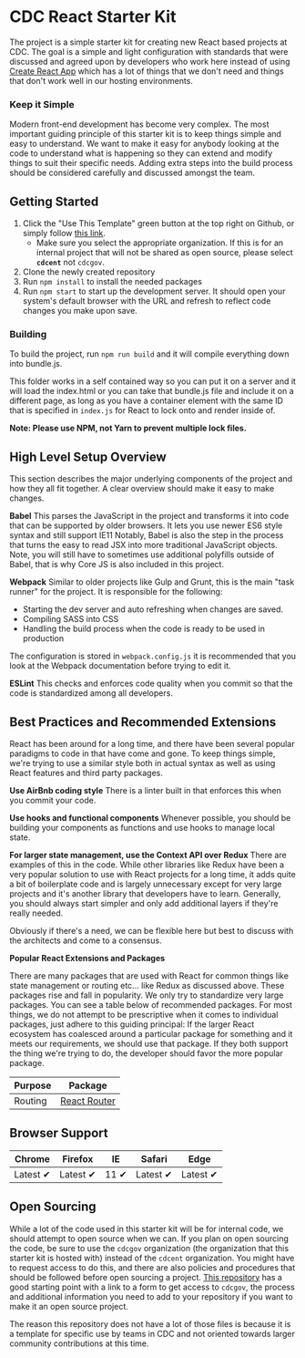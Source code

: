 # CDC React Starter Kit
The project is a simple starter kit for creating new React based projects at CDC. The goal is a simple and light configuration with standards that were discussed and agreed upon by developers who work here instead of using [Create React App](https://reactjs.org/docs/create-a-new-react-app.html) which has a lot of things that we don't need and things that don't work well in our hosting environments.

### Keep it Simple
Modern front-end development has become very complex. The most important guiding principle of this starter kit is to keep things simple and easy to understand. We want to make it easy for anybody looking at the code to understand what is happening so they can extend and modify things to suit their specific needs. Adding extra steps into the build process should be considered carefully and discussed amongst the team.

## Getting Started

1. Click the "Use This Template" green button at the top right on Github, or simply follow [this link](https://github.com/CDCgov/react-starter-kit/generate).
   - Make sure you select the appropriate organization. If this is for an internal project that will not be shared as open source, please select **`cdcent`** not `cdcgov`.
2. Clone the newly created repository
3. Run `npm install` to install the needed packages
4. Run `npm start` to start up the development server. It should open your system's default browser with the URL and refresh to reflect code changes you make upon save.

### Building

To build the project, run `npm run build` and it will compile everything down into bundle.js.

This folder works in a self contained way so you can put it on a server and it will load the index.html or you can take that bundle.js file and include it on a different page, as long as you have a container element with the same ID that is specified in `index.js` for React to lock onto and render inside of.

**Note: Please use NPM, not Yarn to prevent multiple lock files.**

## High Level Setup Overview

This section describes the major underlying components of the project and how they all fit together. A clear overview should make it easy to make changes.

**Babel**
This parses the JavaScript in the project and transforms it into code that can be supported by older browsers. It lets you use newer ES6 style syntax and still support IE11 Notably, Babel is also the step in the process that turns the easy to read JSX into more traditional JavaScript objects. Note, you will still have to sometimes use additional polyfills outside of Babel, that is why Core JS is also included in this project.

**Webpack**
Similar to older projects like Gulp and Grunt, this is the main "task runner" for the project. It is responsible for the following:
* Starting the dev server and auto refreshing when changes are saved.
* Compiling SASS into CSS
* Handling the build process when the code is ready to be used in production

The configuration is stored in `webpack.config.js` it is recommended that you look at the Webpack documentation before trying to edit it.

**ESLint**
This checks and enforces code quality when you commit so that the code is standardized among all developers.

## Best Practices and Recommended Extensions

React has been around for a long time, and there have been several popular paradigms to code in that have come and gone. To keep things simple, we're trying to use a similar style both in actual syntax as well as using React features and third party packages.

**Use AirBnb coding style**
There is a linter built in that enforces this when you commit your code.

**Use hooks and functional components**
Whenever possible, you should be building your components as functions and use hooks to manage local state.

**For larger state management, use the Context API over Redux**
There are examples of this in the code. While other libraries like Redux have been a very popular solution to use with React projects for a long time, it adds quite a bit of boilerplate code and is largely unnecessary except for very large projects and it's another library that developers have to learn. Generally, you should always start simpler and only add additional layers if they're really needed.

Obviously if there's a need, we can be flexible here but best to discuss with the architects and come to a consensus.

**Popular React Extensions and Packages**

There are many packages that are used with React for common things like state management or routing etc... like Redux as discussed above. These packages rise and fall in popularity. We only try to standardize very large packages. You can see a table below of recommended packages. For most things, we do not attempt to be prescriptive when it comes to individual packages, just adhere to this guiding principal: If the larger React ecosystem has coalesced around a particular package for something and it meets our requirements, we should use that package. If they both support the thing we're trying to do, the developer should favor the more popular package.

Purpose | Package
--- | ---
Routing | [React Router](https://reactrouter.com/)

## Browser Support

Chrome | Firefox | IE | Safari | Edge
--- | --- | --- | --- | --- |
Latest ✔ | Latest ✔ | 11 ✔ | Latest ✔ | Latest ✔ |

## Open Sourcing

While a lot of the code used in this starter kit will be for internal code, we should attempt to open source when we can. If you plan on open sourcing the code, be sure to use the `cdcgov` organization (the organization that this starter kit is hosted with) instead of the `cdcent` organization. You might have to request access to do this, and there are also policies and procedures that should be followed before open sourcing a project. [This repository](https://github.com/CDCgov/template) has a good starting point with a link to a form to get access to `cdcgov`, the process and additional information you need to add to your repository if you want to make it an open source project.

The reason this repository does not have a lot of those files is because it is a template for specific use by teams in CDC and not oriented towards larger community contributions at this time.